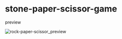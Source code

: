 # stone-paper-scissor-game

preview


![rock-paper-scissor_preview](https://github.com/Jenseko/stone-paper-scissor-game/assets/123948185/9d9c7311-4725-4581-9d6f-0dcfa9f078a7)
